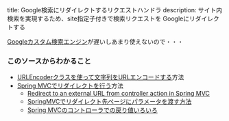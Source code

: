 title: Google検索にリダイレクトするリクエストハンドラ
description: サイト内検索を実現するため、site指定子付きで検索リクエストを Googleにリダイレクトする

[Googleカスタム検索エンジン](https://cse.google.co.jp/cse/)が遅いしあまり使えないので・・・

### このソースからわかること

- [URLEncoderクラスを使って文字列をURLエンコードする](http://docs.oracle.com/javase/jp/7/api/java/net/URLEncoder.html#encode%28java.lang.String,%20java.lang.String%29)方法
- [Spring MVCでリダイレクトを行う](http://docs.spring.io/spring/docs/current/spring-framework-reference/html/mvc.html#mvc-redirecting-redirect-prefix)方法
    - [Redirect to an external URL from controller action in Spring MVC](http://stackoverflow.com/questions/17955777/redirect-to-an-external-url-from-controller-action-in-spring-mvc)
    - [SpringMVCでリダイレクト先ページにパラメータを渡す方法](http://qiita.com/horimislime/items/387fa7805d1552149edb)
    - [Spring MVCのコントローラでの戻り値いろいろ](http://qiita.com/tag1216/items/3680b92cf96eb5a170f0)